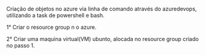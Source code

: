 
Criação de objetos no azure via linha de comando através do azuredevops, utilizando a task de  powershell e bash.

1° Criar o resource group n o azure.

2° Criar uma maquina virtual(VM) ubunto, alocada no resource group criado no passo 1. 
